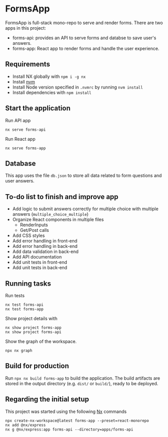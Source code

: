 # FormsApp
FormsApp is full-stack mono-repo to serve and render forms. There are two apps in this project:
- forms-api: provides an API to serve forms and databse to save user's answers.
- forms-app: React app to render forms and handle the user experience. 

## Requirements
- Install NX globally with `npm i -g nx`
- Install [nvm](https://github.com/nvm-sh/nvm)
- Install Node version specified in `.nvmrc` by running `nvm install`
- Install dependencies with `npm install`

## Start the application
Run API app
```
nx serve forms-api
```

Run React app
```
nx serve forms-app
```

## Database
This app uses the file `db.json` to store all data related to form questions and user answers.

## To-do list to finish and improve app 
- Add logic to submit answers correctly for multiple choice with multiple answers (`multiple_choice_multiple`)
- Organize React components in multiple files
	- RenderInputs
	- Get/Post calls
- Add CSS styles
- Add error handling in front-end
- Add error handling in back-end
- Add data validation in back-end
- Add API documentation
- Add unit tests in front-end
- Add unit tests in back-end

## Running tasks

Run tests
```
nx test forms-api
nx test forms-app
```

Show project details with 
```
nx show project forms-app
nx show project forms-api
```

Show the graph of the workspace.
```
npx nx graph
```

## Build for production

Run `npx nx build forms-app` to build the application. The build artifacts are stored in the output directory (e.g. `dist/` or `build/`), ready to be deployed.

## Regarding the initial setup

This project was started using the following [Nx](https://nx.dev) commands
```
npx create-nx-workspace@latest forms-app --preset=react-monorepo
nx add @nx/express
nx g @nx/express:app forms-api --directory=apps/forms-api
```